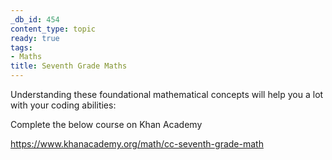 ```yaml
---
_db_id: 454
content_type: topic
ready: true
tags:
- Maths
title: Seventh Grade Maths
---
```


Understanding these foundational mathematical concepts will help you a lot with your coding abilities:

Complete the below course on Khan Academy

https://www.khanacademy.org/math/cc-seventh-grade-math